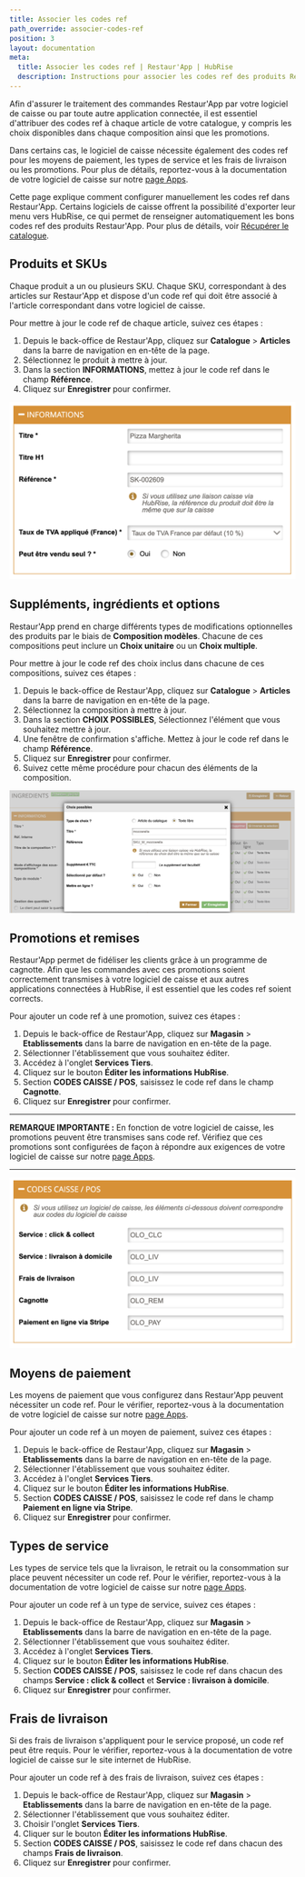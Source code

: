 ```yaml
---
title: Associer les codes ref
path_override: associer-codes-ref
position: 3
layout: documentation
meta:
  title: Associer les codes ref | Restaur'App | HubRise
  description: Instructions pour associer les codes ref des produits Restaur'App avec ceux d'une autre app. Connectez les apps et synchronisez vos données.
---
```


Afin d'assurer le traitement des commandes Restaur'App par votre logiciel de caisse ou par toute autre application connectée, il est essentiel d'attribuer des codes ref à chaque article de votre catalogue, y compris les choix disponibles dans chaque composition ainsi que les promotions.

Dans certains cas, le logiciel de caisse nécessite également des codes ref pour les moyens de paiement, les types de service et les frais de livraison ou les promotions. Pour plus de détails, reportez-vous à la documentation de votre logiciel de caisse sur notre [page Apps](/apps).

Cette page explique comment configurer manuellement les codes ref dans Restaur'App. Certains logiciels de caisse offrent la possibilité d'exporter leur menu vers HubRise, ce qui permet de renseigner automatiquement les bons codes ref des produits Restaur'App. Pour plus de détails, voir [Récupérer le catalogue](/apps/restaur-app/pull-catalog).

## Produits et SKUs

Chaque produit a un ou plusieurs SKU. Chaque SKU, correspondant à des articles sur Restaur'App et dispose d'un code ref qui doit être associé à l'article correspondant dans votre logiciel de caisse.

Pour mettre à jour le code ref de chaque article, suivez ces étapes :

1. Depuis le back-office de Restaur'App, cliquez sur **Catalogue** > **Articles** dans la barre de navigation en en-tête de la page.
1. Sélectionnez le produit à mettre à jour.
3. Dans la section **INFORMATIONS**, mettez à jour le code ref dans le champ **Référence**.
4. Cliquez sur **Enregistrer** pour confirmer.

![Associer le code ref des articles dans Restaur'App](./images/003-2x-restaur-app-article-sku.png)

## Suppléments, ingrédients et options

Restaur'App prend en charge différents types de modifications optionnelles des produits par le biais de **Composition modèles**. Chacune de ces compositions peut inclure un **Choix unitaire** ou un **Choix multiple**.

Pour mettre à jour le code ref des choix inclus dans chacune de ces compositions, suivez ces étapes :

1. Depuis le back-office de Restaur'App, cliquez sur **Catalogue** > **Articles** dans la barre de navigation en en-tête de la page.
1. Sélectionnez la composition à mettre à jour.
1. Dans la section **CHOIX POSSIBLES**, Sélectionnez l'élément que vous souhaitez mettre à jour. 
1. Une fenêtre de confirmation s'affiche. Mettez à jour le code ref dans le champ **Référence**.
1. Cliquez sur **Enregistrer** pour confirmer.
1. Suivez cette même procédure pour chacun des éléments de la composition. 

![Associer le code ref des compositions dans Restaur'App](./images/004-2x-restaur-app-composition-sku.png)

## Promotions et remises

Restaur'App permet de fidéliser les clients grâce à un programme de cagnotte. Afin que les commandes avec ces promotions soient correctement transmises à votre logiciel de caisse et aux autres applications connectées à HubRise, il est essentiel que les codes ref soient corrects.

Pour ajouter un code ref à une promotion, suivez ces étapes :

1. Depuis le back-office de Restaur'App, cliquez sur **Magasin** > **Etablissements** dans la barre de navigation en en-tête de la page.
1. Sélectionner l'établissement que vous souhaitez éditer.
1. Accédez à l'onglet **Services Tiers**.
1. Cliquez sur le bouton **Éditer les informations HubRise**.
1. Section **CODES CAISSE / POS**, saisissez le code ref dans le champ **Cagnotte**.
1. Cliquez sur **Enregistrer** pour confirmer.

***

**REMARQUE IMPORTANTE :** En fonction de votre logiciel de caisse, les promotions peuvent être transmises sans code ref. Vérifiez que ces promotions sont configurées de façon à répondre aux exigences de votre logiciel de caisse sur notre [page Apps](/apps).

***

![Associer les codes ref caisse dans Restaur'App](./images/002-2x-restaur-app-services-type-ref-code.png)

## Moyens de paiement

Les moyens de paiement que vous configurez dans Restaur'App peuvent nécessiter un code ref. Pour le vérifier, reportez-vous à la documentation de votre logiciel de caisse sur notre [page Apps](/apps).

Pour ajouter un code ref à un moyen de paiement, suivez ces étapes :

1. Depuis le back-office de Restaur'App, cliquez sur **Magasin** > **Etablissements** dans la barre de navigation en en-tête de la page.
1. Sélectionner l'établissement que vous souhaitez éditer.
1. Accédez à l'onglet **Services Tiers**.
1. Cliquez sur le bouton **Éditer les informations HubRise**.
1. Section **CODES CAISSE / POS**, saisissez le code ref dans le champ **Paiement en ligne via Stripe**.
1. Cliquez sur **Enregistrer** pour confirmer.

## Types de service

Les types de service tels que la livraison, le retrait ou la consommation sur place peuvent nécessiter un code ref. Pour le vérifier, reportez-vous à la documentation de votre logiciel de caisse sur notre [page Apps](/apps).

Pour ajouter un code ref à un type de service, suivez ces étapes :

1. Depuis le back-office de Restaur'App, cliquez sur **Magasin** > **Etablissements** dans la barre de navigation en en-tête de la page.
1. Sélectionner l'établissement que vous souhaitez éditer.
1. Accédez à l'onglet **Services Tiers**.
1. Cliquez sur le bouton **Éditer les informations HubRise**.
1. Section **CODES CAISSE / POS**, saisissez le code ref dans chacun des champs **Service : click & collect** et **Service : livraison à domicile**.
1. Cliquez sur **Enregistrer** pour confirmer.

## Frais de livraison

Si des frais de livraison s'appliquent pour le service proposé, un code ref peut être requis. Pour le vérifier, reportez-vous à la documentation de votre logiciel de caisse sur le site internet de HubRise.

Pour ajouter un code ref à des frais de livraison, suivez ces étapes :

1. Depuis le back-office de Restaur'App, cliquez sur **Magasin** > **Etablissements** dans la barre de navigation en en-tête de la page.
1. Sélectionner l'établissement que vous souhaitez éditer.
1. Choisir l'onglet **Services Tiers**.
1. Cliquer sur le bouton **Éditer les informations HubRise**.
1. Section **CODES CAISSE / POS**, saisissez le code ref dans chacun des champs **Frais de livraison**.
1. Cliquez sur **Enregistrer** pour confirmer.